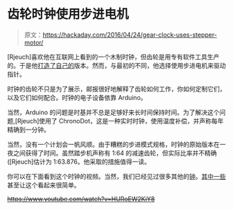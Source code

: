# 齿轮时钟使用步进电机

> 原文：<https://hackaday.com/2016/04/24/gear-clock-uses-stepper-motor/>

[Rjeuch]喜欢他在互联网上看到的一个木制时钟，但齿轮是用专有软件工具生产的。于是他[打造了自己的](http://www.instructables.com/id/Wood-Gear-Clock-With-Stepper-Motor-Drive/)版本。然而，与最初的不同，他选择使用步进电机来驱动指针。

时钟的齿轮不只是为了展示，邮报很好地解释了齿轮如何工作，你如何定制它们，以及它们如何配合。时钟的电子设备依靠 Arduino。

当然，Arduino 的问题是时基并不总是足够好来长时间保持时间。为了解决这个问题,[Rjeuch]使用了 ChronoDot，这是一种实时时钟，使用温度补偿，并声称每年精确到一分钟。

当然，没有一个计划会一帆风顺。由于糟糕的步进模式规格，时钟的原始版本在一夜之间获得了时间。虽然踏步机声称有 1:64 的减速齿轮，但实际比率并不精确([Rjeuch]估计为 1:63.876。他采取的措施值得一读。

你可以在下面看到这个时钟的视频。当然，我们已经见过很多其他的[钟](http://hackaday.com/2016/02/12/frickin-amazing-clock/)。[其中一些](http://hackaday.com/2016/01/11/3d-printed-tourbillon-clock/)甚至让这个看起来很简单。

~~https://www.youtube.com/watch?v=HURoEW2KiY8~~